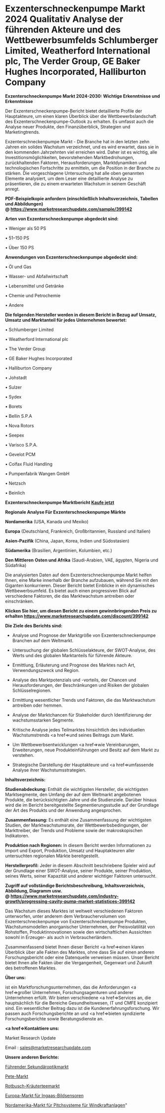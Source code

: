 # Exzenterschneckenpumpe Markt 2024 Qualitativ Analyse der führenden Akteure und des Wettbewerbsumfelds Schlumberger Limited, Weatherford International plc, The Verder Group, GE Baker Hughes Incorporated, Halliburton Company

<strong>Exzenterschneckenpumpe Markt 2024-2030: Wichtige Erkenntnisse und Erkenntnisse</strong>

Der Exzenterschneckenpumpe-Bericht bietet detaillierte Profile der Hauptakteure, um einen klaren Überblick über die Wettbewerbslandschaft des Exzenterschneckenpumpe-Outlook zu erhalten. Es umfasst auch die Analyse neuer Produkte, den Finanzüberblick, Strategien und Marketingtrends.

Exzenterschneckenpumpe Markt - Die Branche hat in den letzten zehn Jahren ein solides Wachstum verzeichnet, und es wird erwartet, dass sie in den kommenden Jahrzehnten viel erreichen wird. Daher ist es wichtig, alle Investitionsmöglichkeiten, bevorstehenden Marktbedrohungen, zurückhaltenden Faktoren, Herausforderungen, Marktdynamiken und technologischen Fortschritte zu ermitteln, um die Position in der Branche zu stärken. Die vorgeschlagene Untersuchung hat alle oben genannten Elemente analysiert, um dem Leser eine detaillierte Analyse zu präsentieren, die zu einem erwarteten Wachstum in seinem Geschäft anregt.

<strong><b>PDF-Beispielkopie anfordern (einschließlich Inhaltsverzeichnis, Tabellen und Abbildungen) @ </b></strong><strong><a href=https://www.marketresearchupdate.com/sample/399142><strong>https://www.marketresearchupdate.com/sample/399142</u></a></strong></strong>

<strong>Arten von Exzenterschneckenpumpe abgedeckt sind:</strong>

• Weniger als 50 PS

• 51–150 PS

• Über 150 PS

<strong>Anwendungen von Exzenterschneckenpumpe abgedeckt sind:</strong>

• Öl und Gas

• Wasser- und Abfallwirtschaft

• Lebensmittel und Getränke

• Chemie und Petrochemie

• Andere

<strong>Die folgenden Hersteller werden in diesem Bericht in Bezug auf Umsatz, Umsatz und Marktanteil für jedes Unternehmen bewertet:</strong>

• Schlumberger Limited

• Weatherford International plc

• The Verder Group

• GE Baker Hughes Incorporated

• Halliburton Company

• Johstadt

• Sulzer

• Sydex

• Borets

• Bellin S.P.A

• Nova Rotors

• Seepex

• Varisco S.P.A.

• Gevelot PCM

• Colfax Fluid Handling

• Pumpenfabrik Wangen GmbH

• Netzsch

• Beinlich

<strong>Exzenterschneckenpumpe Marktbericht <a href=https://www.marketresearchupdate.com/buynow/399142>Kaufe jetzt</a></strong>

<strong>Regionale Analyse Für Exzenterschneckenpumpe Märkte</strong>

<strong>Nordamerika</strong> (USA, Kanada und Mexiko)

<strong>Europa</strong> (Deutschland, Frankreich, Großbritannien, Russland und Italien)

<strong>Asien-Pazifik</strong> (China, Japan, Korea, Indien und Südostasien)

<strong>Südamerika</strong> (Brasilien, Argentinien, Kolumbien, etc.)

<strong>Den Mittleren</strong> <strong>Osten und Afrika</strong> (Saudi-Arabien, VAE, ägypten, Nigeria und Südafrika)

Die analysierten Daten auf dem Exzenterschneckenpumpe Markt helfen Ihnen, eine Marke innerhalb der Branche aufzubauen, während Sie mit den Giganten konkurrieren. Dieser Bericht bietet Einblicke in ein dynamisches Wettbewerbsumfeld. Es bietet auch einen progressiven Blick auf verschiedene Faktoren, die das Marktwachstum antreiben oder einschränken.

<strong>Klicken Sie hier, um diesen Bericht zu einem gewinnbringenden Preis zu erhalten
</strong><strong><a href=https://www.marketresearchupdate.com/discount/399142>https://www.marketresearchupdate.com/discount/399142</b></u></strong></a>

<strong>Die Ziele des Berichts sind:</strong>

- Analyse und Prognose der Marktgröße von Exzenterschneckenpumpe Branchen auf dem Weltmarkt.

- Untersuchung der globalen Schlüsselakteure, der SWOT-Analyse, des Werts und des globalen Marktanteils für führende Akteure.

- Ermittlung, Erläuterung und Prognose des Marktes nach Art, Verwendungszweck und Region.

- Analyse des Marktpotenzials und -vorteils, der Chancen und Herausforderungen, der Beschränkungen und Risiken der globalen Schlüsselregionen.

- Ermittlung wesentlicher Trends und Faktoren, die das Marktwachstum antreiben oder hemmen.

- Analyse der Marktchancen für Stakeholder durch Identifizierung der wachstumsstarken Segmente.

- Kritische Analyse jedes Teilmarktes hinsichtlich des individuellen Wachstumstrends <a href=>und</a> seines Beitrags zum Markt.

- Um Wettbewerbsentwicklungen <a href=>wie</a> Vereinbarungen, Erweiterungen, neue Produkteinführungen und Besitz auf dem Markt zu verstehen.

- Strategische Darstellung der Hauptakteure und <a href=>umfas</a>sende Analyse ihrer Wachstumsstrategien.

<strong>Inhaltsverzeichnis:</strong>

<strong>Studienabdeckung:</strong> Enthält die wichtigsten Hersteller, die wichtigsten Marktsegmente, den Umfang der auf dem Weltmarkt angebotenen Produkte, die berücksichtigten Jahre und die Studienziele. Darüber hinaus wird die im Bericht bereitgestellte Segmentierungsstudie auf der Grundlage der Art des Produkts und der Anwendung angesprochen.

<strong>Zusammenfassung:</strong> Es enthält eine Zusammenfassung der wichtigsten Studien, der Marktwachstumsrate, der Wettbewerbsbedingungen, der Markttreiber, der Trends und Probleme sowie der makroskopischen Indikatoren.

<strong>Produktion nach Regionen:</strong> In diesem Bericht werden Informationen zu Import und Export, Produktion, Umsatz und Hauptakteuren aller untersuchten regionalen Märkte bereitgestellt.

<strong>Herstellerprofil:</strong> Jeder in diesem Abschnitt beschriebene Spieler wird auf der Grundlage einer SWOT-Analyse, seiner Produkte, seiner Produktion, seines Werts, seiner Kapazität und anderer wichtiger Faktoren untersucht.

<strong><b>Zugriff auf vollständige Berichtsbeschreibung, Inhaltsverzeichnis, Abbildung, Diagramm usw. @ </b></strong><strong><a href=https://www.marketresearchupdate.com/industry-growth/progressing-cavity-pump-market-statistices-399142>https://www.marketresearchupdate.com/industry-growth/progressing-cavity-pump-market-statistices-399142</a></strong>

Das Wachstum dieses Marktes ist weltweit verschiedenen Faktoren unterworfen, unter anderem dem Verbrauchervolumen von Exzenterschneckenpumpe von Exzenterschneckenpumpe Produkten, Wachstumsmodellen anorganischer Unternehmen, der Preisvolatilität von Rohstoffen, Produktinnovationen sowie den wirtschaftlichen Aussichten sowohl in Erzeuger- als auch in Verbraucherländern.

Zusammenfassend bietet Ihnen dieser Bericht <a href=>einen</a> klaren Überblick über alle Fakten des Marktes, ohne dass Sie auf einen anderen Forschungsbericht oder eine Datenquelle verweisen müssen. Unser Bericht bietet Ihnen alle Fakten über die Vergangenheit, Gegenwart und Zukunft des betroffenen Marktes.

<strong>Über uns:</strong>

 ist ein Marktforschungsunternehmen, das die Anforderungen <a href=>großer</a> Unternehmen, Forschungsagenturen und anderer Unternehmen erfüllt. Wir bieten verschiedene <a href=>Services</a> an, die hauptsächlich für die Bereiche Gesundheitswesen, IT und CMFE konzipiert sind. Ein wesentlicher Beitrag dazu ist die Kundenerfahrungsforschung. Wir passen auch Forschungsberichte an und <a href=>bieten</a> syndizierte Forschungsberichte sowie Beratungsdienste an.

<strong><a href=>Kontaktiere uns:</a></strong>

Market Research Update

Email : sales@marketresearchupdate.com

<strong>Unsere anderen Berichte:</strong>

<a href=https://www.linkedin.com/pulse/led-secondary-optic-market-2023-2029-in-depth>Führender Sekundäroptikmarkt</a>

<a href=https://www.linkedin.com/pulse/pete-market-demand-future-scope-top-key-players-mg-chemicalsca>Pete-Markt</a>

<a href=https://www.linkedin.com/pulse/red-bush-herbal-tea-market-report-2023-top-company-trends>Rotbusch-Kräuterteemarkt</a>

<a href=https://www.linkedin.com/pulse/europe-ingaas-image-sensors-market-trends-2023>Europa-Markt für Ingaas-Bildsensoren</a>

<a href=https://www.linkedin.com/pulse/north-america-wind-turbine-pitch-system-market-2023-demand>Nordamerika-Markt für Pitchsysteme für Windkraftanlagen</a>"
